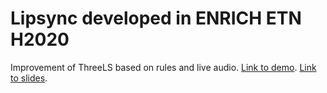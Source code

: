 # Lipsync developed in ENRICH ETN H2020
Improvement of ThreeLS based on rules and live audio. [Link to demo](). [Link to slides]().
